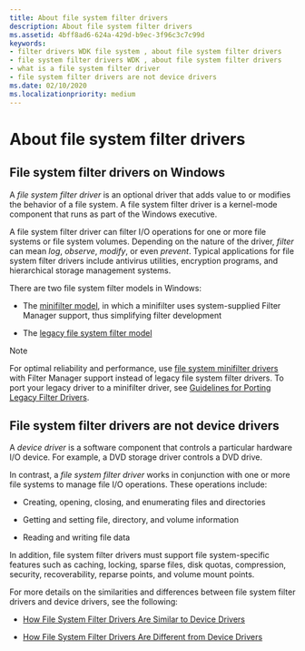 ```yaml
---
title: About file system filter drivers
description: About file system filter drivers
ms.assetid: 4bff8ad6-624a-429d-b9ec-3f96c3c7c99d
keywords:
- filter drivers WDK file system , about file system filter drivers
- file system filter drivers WDK , about file system filter drivers
- what is a file system filter driver
- file system filter drivers are not device drivers
ms.date: 02/10/2020
ms.localizationpriority: medium
---
```


# About file system filter drivers

## File system filter drivers on Windows

A *file system filter driver* is an optional driver that adds value to or modifies the behavior of a file system. A file system filter driver is a kernel-mode component that runs as part of the Windows executive.

A file system filter driver can filter I/O operations for one or more file systems or file system volumes. Depending on the nature of the driver, *filter* can mean *log*, *observe*, *modify*, or even *prevent*. Typical applications for file system filter drivers include antivirus utilities, encryption programs, and hierarchical storage management systems.

There are two file system filter models in Windows:

- The [minifilter model](./filter-manager-concepts.md), in which a minifilter uses system-supplied Filter Manager support, thus simplifying filter development

- The [legacy file system filter model](./about-file-system-legacy-filter-drivers.md)

> [!NOTE]
> For optimal reliability and performance, use [file system minifilter drivers](./filter-manager-concepts.md) with Filter Manager support instead of legacy file system filter drivers. To port your legacy driver to a minifilter driver, see [Guidelines for Porting Legacy Filter Drivers](guidelines-for-porting-legacy-filter-drivers.md).

## File system filter drivers are not device drivers

A *device driver* is a software component that controls a particular hardware I/O device. For example, a DVD storage driver controls a DVD drive.

In contrast, a *file system filter driver* works in conjunction with one or more file systems to manage file I/O operations. These operations include:

- Creating, opening, closing, and enumerating files and directories

- Getting and setting file, directory, and volume information

- Reading and writing file data

In addition, file system filter drivers must support file system-specific features such as caching, locking, sparse files, disk quotas, compression, security, recoverability, reparse points, and volume mount points.

For more details on the similarities and differences between file system filter drivers and device drivers, see the following:

- [How File System Filter Drivers Are Similar to Device Drivers](how-file-system-filter-drivers-are-similar-to-device-drivers.md)

- [How File System Filter Drivers Are Different from Device Drivers](how-file-system-filter-drivers-are-different-from-device-drivers.md)